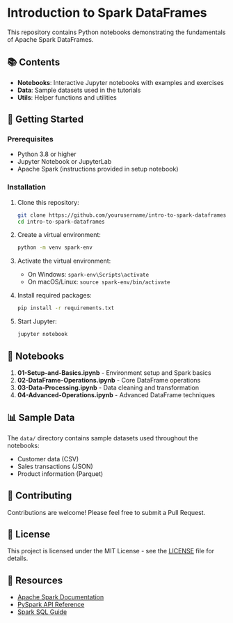 # Introduction to Spark DataFrames

This repository contains Python notebooks demonstrating the fundamentals of Apache Spark DataFrames.

## 📚 Contents

- **Notebooks**: Interactive Jupyter notebooks with examples and exercises
- **Data**: Sample datasets used in the tutorials
- **Utils**: Helper functions and utilities

## 🚀 Getting Started

### Prerequisites

- Python 3.8 or higher
- Jupyter Notebook or JupyterLab
- Apache Spark (instructions provided in setup notebook)

### Installation

1. Clone this repository:
   ```bash
   git clone https://github.com/yourusername/intro-to-spark-dataframes.git
   cd intro-to-spark-dataframes
   ```

2. Create a virtual environment:
   ```bash
   python -m venv spark-env
   ```

3. Activate the virtual environment:
   - On Windows: `spark-env\Scripts\activate`
   - On macOS/Linux: `source spark-env/bin/activate`

4. Install required packages:
   ```bash
   pip install -r requirements.txt
   ```

5. Start Jupyter:
   ```bash
   jupyter notebook
   ```

## 📖 Notebooks

1. **01-Setup-and-Basics.ipynb** - Environment setup and Spark basics
2. **02-DataFrame-Operations.ipynb** - Core DataFrame operations
3. **03-Data-Processing.ipynb** - Data cleaning and transformation
4. **04-Advanced-Operations.ipynb** - Advanced DataFrame techniques

## 📊 Sample Data

The `data/` directory contains sample datasets used throughout the notebooks:
- Customer data (CSV)
- Sales transactions (JSON)
- Product information (Parquet)

## 🤝 Contributing

Contributions are welcome! Please feel free to submit a Pull Request.

## 📄 License

This project is licensed under the MIT License - see the [LICENSE](LICENSE) file for details.

## 🔗 Resources

- [Apache Spark Documentation](https://spark.apache.org/docs/latest/)
- [PySpark API Reference](https://spark.apache.org/docs/latest/api/python/)
- [Spark SQL Guide](https://spark.apache.org/docs/latest/sql-programming-guide.html)
